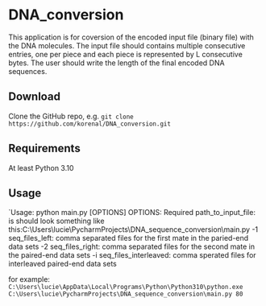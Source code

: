 # DNA_conversion
This application is for coversion of the encoded input file (binary file) with the DNA molecules. The input file should contains multiple consecutive entries, one per piece and each piece is represented by L consecutive bytes. The user should write the length of the final encoded DNA sequences.

## Download
Clone the GitHub repo, e.g. `git clone https://github.com/korenal/DNA_conversion.git`

## Requirements
At least Python 3.10

## Usage
`Usage: python main.py [OPTIONS]
OPTIONS:
	Required
	path_to_input_file: is should look something like this:C:\Users\lucie\PycharmProjects\DNA_sequence_conversion\main.py
	-1 seq_files_left: comma separated files for the first mate in the paried-end data sets
	-2 seq_files_right: comma separated files for the second mate in the paired-end data sets
	-i seq_files_interleaved: comma sperated files for interleaved paired-end data sets

for example: 
  `C:\Users\lucie\AppData\Local\Programs\Python\Python310\python.exe C:\Users\lucie\PycharmProjects\DNA_sequence_conversion\main.py 80`





